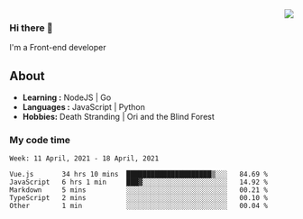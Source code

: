 <img align='right' src="https://github-readme-stats.vercel.app/api?username=strugglebak&show_icons=true">

### Hi there 👋

I'm a Front-end developer

## About

-  **Learning :** NodeJS | Go
-  **Languages :** JavaScript | Python
-  **Hobbies:** Death Stranding | Ori and the Blind Forest

### My code time

<!--START_SECTION:waka-->
```text
Week: 11 April, 2021 - 18 April, 2021

Vue.js       34 hrs 10 mins  █████████████████████▒░░░   84.69 % 
JavaScript   6 hrs 1 min     ███▓░░░░░░░░░░░░░░░░░░░░░   14.92 % 
Markdown     5 mins          ░░░░░░░░░░░░░░░░░░░░░░░░░   00.21 % 
TypeScript   2 mins          ░░░░░░░░░░░░░░░░░░░░░░░░░   00.10 % 
Other        1 min           ░░░░░░░░░░░░░░░░░░░░░░░░░   00.04 % 
```
<!--END_SECTION:waka-->
